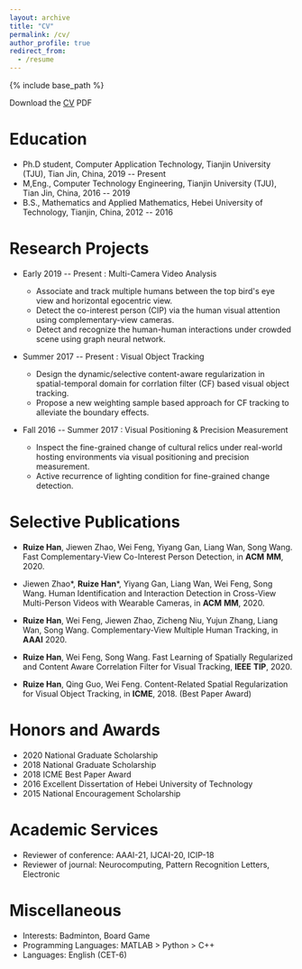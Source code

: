 ```yaml
---
layout: archive
title: "CV"
permalink: /cv/
author_profile: true
redirect_from:
  - /resume
---
```


{% include base_path %}

Download the [CV](http://ruizehan.github.io/files/resume.pdf) PDF

Education
======

* Ph.D student, Computer Application Technology, Tianjin University (TJU), Tian Jin, China, 2019 -- Present
* M,Eng., Computer Technology Engineering, Tianjin University (TJU), Tian Jin, China, 2016 -- 2019
* B.S., Mathematics and Applied Mathematics, Hebei University of Technology, Tianjin, China, 2012 -- 2016

Research Projects
======
* Early 2019 -- Present : Multi-Camera Video Analysis
  * Associate and track multiple humans between the top bird's eye view  and horizontal egocentric view.
  * Detect the co-interest person (CIP) via the human visual attention using complementary-view cameras.
  * Detect and recognize the human-human interactions under crowded scene using graph neural network.

* Summer 2017 -- Present : Visual Object Tracking
	* Design the dynamic/selective content-aware regularization in spatial-temporal domain for corrlation filter (CF) based visual object tracking.
	* Propose a new weighting sample based approach for CF tracking to alleviate the boundary effects.
	
* Fall 2016 -- Summer 2017 : Visual Positioning & Precision Measurement
	* Inspect the fine-grained change of cultural relics under real-world hosting environments via visual positioning and precision measurement.
	* Active recurrence of lighting condition for fine-grained change detection.

Selective Publications
======
 
 * **Ruize Han**, Jiewen Zhao, Wei Feng, Yiyang Gan, Liang Wan, Song Wang. Fast Complementary-View Co-Interest Person Detection, in __ACM__ __MM__, 2020.
 
 * Jiewen Zhao\*, **Ruize Han**\*, Yiyang Gan, Liang Wan, Wei Feng, Song Wang. Human Identification and Interaction Detection in Cross-View Multi-Person Videos with Wearable Cameras, in __ACM__ __MM__, 2020.

 * **Ruize Han**, Wei Feng, Jiewen Zhao, Zicheng Niu, Yujun Zhang, Liang Wan, Song Wang. Complementary-View Multiple Human Tracking, in __AAAI__ 2020.

 * **Ruize Han**, Wei Feng, Song Wang. Fast Learning of Spatially Regularized and Content Aware Correlation Filter for Visual Tracking, __IEEE__ __TIP__, 2020.

 * **Ruize Han**, Qing Guo, Wei Feng. Content-Related Spatial Regularization for Visual Object Tracking, in __ICME__, 2018. (Best Paper Award)

   
Honors and Awards
======
* 2020 National Graduate Scholarship 
* 2018 National Graduate Scholarship 
* 2018 ICME Best Paper Award 
* 2016 Excellent Dissertation of Hebei University of Technology 
* 2015 National Encouragement Scholarship 
  
Academic Services
======
 * Reviewer of conference: AAAI-21, IJCAI-20, ICIP-18
 * Reviewer of journal: Neurocomputing, Pattern Recognition Letters, Electronic
  
Miscellaneous
======
  * Interests: Badminton, Board Game
  * Programming Languages: MATLAB > Python > C++
  * Languages: English (CET-6)
